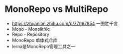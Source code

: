 # MonoRepo vs MultiRepo
- https://zhuanlan.zhihu.com/p/77097854 一图胜千言
- Mono - Monolithic 
- Repo - Repository
- MonoRepo 单体式仓库
- lerna是MonoRepo管理工具之一
